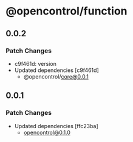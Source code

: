 # @opencontrol/function

## 0.0.2

### Patch Changes

- c9f461d: version
- Updated dependencies [c9f461d]
  - @opencontrol/core@0.0.1

## 0.0.1

### Patch Changes

- Updated dependencies [ffc23ba]
  - opencontrol@0.1.0
